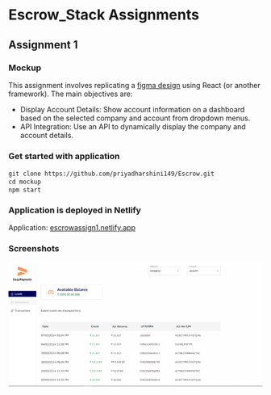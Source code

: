 # Escrow_Stack Assignments
## Assignment 1
### Mockup

This assignment involves replicating a [figma design](https://www.figma.com/design/KG0oTPovCJG73nGdtTP9yZ/load?t=TQTVgxAIuI0rhlS8-0) using React (or another framework). The main objectives are:

- Display Account Details: Show account information on a dashboard based on the selected company and account from dropdown menus.
- API Integration: Use an API to dynamically display the company and account details.

### Get started with application

```
git clone https://github.com/priyadharshini149/Escrow.git
cd mockup
npm start
```

### Application is deployed in Netlify

Application: [escrowassign1.netlify.app](https://escrowassign1.netlify.app/)

### Screenshots
![alt text](./mockup/public/image.png)